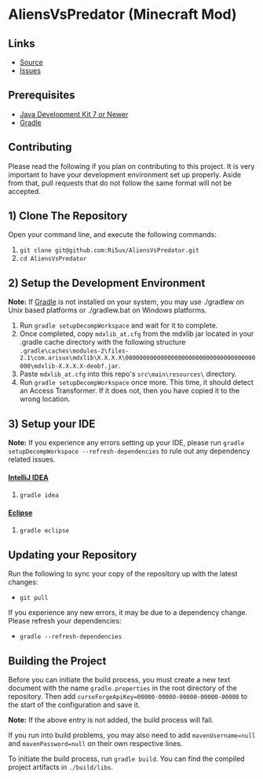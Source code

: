 AliensVsPredator (Minecraft Mod)
=============

## Links ##
* [Source]
* [Issues]

## Prerequisites ##
* [Java Development Kit 7 or Newer]
* [Gradle]

## Contributing ##
Please read the following if you plan on contributing to this project. It is very important to have your development 
environment set up properly. Aside from that, pull requests that do not follow the same format will not be accepted.

## 1) Clone The Repository ##
Open your command line, and execute the following commands:

1. `git clone git@github.com:Ri5ux/AliensVsPredator.git`
2. `cd AliensVsPredator`

## 2) Setup the Development Environment ##
__Note:__ If [Gradle] is not installed on your system, you may use ./gradlew on Unix based platforms or ./gradlew.bat
on Windows platforms.

1. Run `gradle setupDecompWorkspace` and wait for it to complete.
2. Once completed, copy `mdxlib_at.cfg` from the mdxlib jar located in your .gradle cache directory with the following structure `.gradle\caches\modules-2\files-2.1\com.arisux\mdxlib\X.X.X.X\0000000000000000000000000000000000000000\mdxlib-X.X.X.X-deobf.jar`.
3. Paste `mdxlib_at.cfg` into this repo's `src\main\resources\` directory.
4. Run `gradle setupDecompWorkspace` once more. This time, it should detect an Access Transformer. If it does not, then you have copied it to the wrong location.

## 3) Setup your IDE ##

__Note:__ If you experience any errors setting up your IDE, please run `gradle setupDecompWorkspace --refresh-dependencies`
to rule out any dependency related issues.

#### [IntelliJ IDEA]

1. `gradle idea`

#### [Eclipse]

1. `gradle eclipse`

## Updating your Repository ##

Run the following to sync your copy of the repository up with the latest changes:

* `git pull`

If you experience any new errors, it may be due to a dependency change. Please refresh your dependencies:
* `gradle --refresh-dependencies`

## Building the Project ##

Before you can initiate the build process, you must create a new text document with the name `gradle.properties` in the 
root directory of the repository. Then add `curseForgeApiKey=00000-00000-00000-00000-00000` to the start of the configuration
and save it.

__Note:__ If the above entry is not added, the build process will fail.

If you run into build problems, you may also need to add `mavenUsername=null` and `mavenPassword=null` on their own respective lines.

To initiate the build process, run `gradle build`.
You can find the compiled project artifacts in `./build/libs`.

[Source]: https://github.com/Ri5ux/AliensVsPredator
[Issues]: https://github.com/Ri5ux/AliensVsPredator/issues
[IntelliJ IDEA]: https://www.jetbrains.com/idea/
[Eclipse]: https://www.eclipse.org/
[Gradle]: https://www.gradle.org/
[Java Development Kit 7 or Newer]: http://www.oracle.com/technetwork/java/javase/downloads/jdk8-downloads-2133151.html
